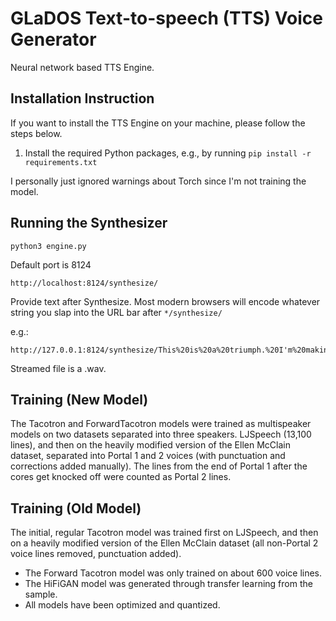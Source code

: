 # GLaDOS Text-to-speech (TTS) Voice Generator
Neural network based TTS Engine.

## Installation Instruction
If you want to install the TTS Engine on your machine, please follow the steps
below.

1. Install the required Python packages, e.g., by running `pip install -r
   requirements.txt`

I personally just ignored warnings about Torch since I'm not training the model.


## Running the Synthesizer
```
python3 engine.py
```

Default port is 8124
```
http://localhost:8124/synthesize/
```

Provide text after Synthesize.
Most modern browsers will encode whatever string you slap into the URL bar after `*/synthesize/`

e.g.:
```
http://127.0.0.1:8124/synthesize/This%20is%20a%20triumph.%20I'm%20making%20a%20note%20here:%20HUGE%20SUCCESS.
```

Streamed file is a .wav.


## Training (New Model)
The Tacotron and ForwardTacotron models were trained as multispeaker models on two datasets separated into three speakers. LJSpeech (13,100 lines), and then on the heavily modified version of the Ellen McClain dataset, separated into Portal 1 and 2 voices (with punctuation and corrections added manually). The lines from the end of Portal 1 after the cores get knocked off were counted as Portal 2 lines.


## Training (Old Model)
The initial, regular Tacotron model was trained first on LJSpeech, and then on a heavily modified version of the Ellen McClain dataset (all non-Portal 2 voice lines removed, punctuation added).

* The Forward Tacotron model was only trained on about 600 voice lines.
* The HiFiGAN model was generated through transfer learning from the sample.
* All models have been optimized and quantized.



